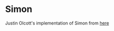 # Simon
Justin Olcott's implementation of Simon from [here](https://github.com/webprogramming260/simon-html)